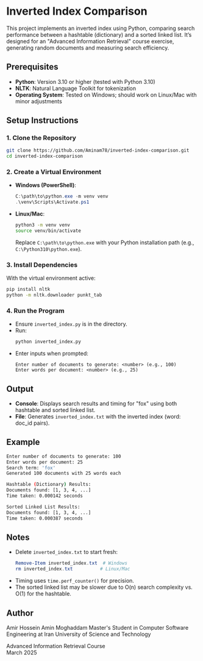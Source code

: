# Inverted Index Comparison

This project implements an inverted index using Python, comparing search performance between a hashtable (dictionary) and a sorted linked list. It’s designed for an "Advanced Information Retrieval" course exercise, generating random documents and measuring search efficiency.

## Prerequisites
- **Python**: Version 3.10 or higher (tested with Python 3.10)
- **NLTK**: Natural Language Toolkit for tokenization
- **Operating System**: Tested on Windows; should work on Linux/Mac with minor adjustments

## Setup Instructions

### 1. Clone the Repository
```bash
git clone https://github.com/Aminam78/inverted-index-comparison.git
cd inverted-index-comparison
```

### 2. Create a Virtual Environment
- **Windows (PowerShell)**:
  ```powershell
  C:\path\to\python.exe -m venv venv
  .\venv\Scripts\Activate.ps1
  ```
- **Linux/Mac**:
  ```bash
  python3 -m venv venv
  source venv/bin/activate
  ```
  Replace `C:\path\to\python.exe` with your Python installation path (e.g., `C:\Python310\python.exe`).

### 3. Install Dependencies
With the virtual environment active:
```bash
pip install nltk
python -m nltk.downloader punkt_tab
```

### 4. Run the Program
- Ensure `inverted_index.py` is in the directory.
- Run:
  ```bash
  python inverted_index.py
  ```
- Enter inputs when prompted:
  ```
  Enter number of documents to generate: <number> (e.g., 100)
  Enter words per document: <number> (e.g., 25)
  ```

## Output
- **Console**: Displays search results and timing for "fox" using both hashtable and sorted linked list.
- **File**: Generates `inverted_index.txt` with the inverted index (word: doc_id pairs).

## Example
```bash
Enter number of documents to generate: 100
Enter words per document: 25
Search term: 'fox'
Generated 100 documents with 25 words each

Hashtable (Dictionary) Results:
Documents found: [1, 3, 4, ...]
Time taken: 0.000142 seconds

Sorted Linked List Results:
Documents found: [1, 3, 4, ...]
Time taken: 0.000387 seconds
```

## Notes
- Delete `inverted_index.txt` to start fresh:
  ```powershell
  Remove-Item inverted_index.txt  # Windows
  rm inverted_index.txt          # Linux/Mac
  ```
- Timing uses `time.perf_counter()` for precision.
- The sorted linked list may be slower due to O(n) search complexity vs. O(1) for the hashtable.

## Author
Amir Hossein Amin Moghaddam
Master's Student in Computer Software Engineering at Iran University of Science and Technology

Advanced Information Retrieval Course  
March 2025
